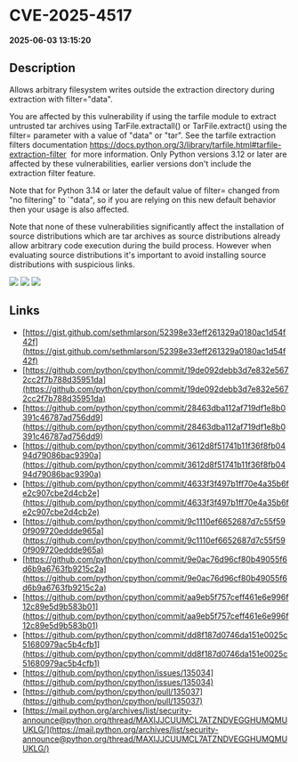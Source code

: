 # CVE-2025-4517

**2025-06-03 13:15:20**

## Description
Allows arbitrary filesystem writes outside the extraction directory during extraction with filter="data".


You are affected by this vulnerability if using the tarfile module to extract untrusted tar archives using TarFile.extractall() or TarFile.extract() using the filter= parameter with a value of "data" or "tar". See the tarfile  extraction filters documentation https://docs.python.org/3/library/tarfile.html#tarfile-extraction-filter  for more information. Only Python versions 3.12 or later are affected by these vulnerabilities, earlier versions don't include the extraction filter feature.

Note that for Python 3.14 or later the default value of filter= changed from "no filtering" to `"data", so if you are relying on this new default behavior then your usage is also affected.

Note that none of these vulnerabilities significantly affect the installation of source distributions which are tar archives as source distributions already allow arbitrary code execution during the build process. However when evaluating source distributions it's important to avoid installing source distributions with suspicious links.

![](https://img.shields.io/static/v1?label=Score&message=9.4&color=red)
![](https://img.shields.io/static/v1?label=Severity&message=CRITICAL&color=red)
![](https://img.shields.io/static/v1?label=CWE&message=Traversal&color=green)

## Links
- [https://gist.github.com/sethmlarson/52398e33eff261329a0180ac1d54f42f](https://gist.github.com/sethmlarson/52398e33eff261329a0180ac1d54f42f)
- [https://github.com/python/cpython/commit/19de092debb3d7e832e5672cc2f7b788d35951da](https://github.com/python/cpython/commit/19de092debb3d7e832e5672cc2f7b788d35951da)
- [https://github.com/python/cpython/commit/28463dba112af719df1e8b0391c46787ad756dd9](https://github.com/python/cpython/commit/28463dba112af719df1e8b0391c46787ad756dd9)
- [https://github.com/python/cpython/commit/3612d8f51741b11f36f8fb0494d79086bac9390a](https://github.com/python/cpython/commit/3612d8f51741b11f36f8fb0494d79086bac9390a)
- [https://github.com/python/cpython/commit/4633f3f497b1ff70e4a35b6fe2c907cbe2d4cb2e](https://github.com/python/cpython/commit/4633f3f497b1ff70e4a35b6fe2c907cbe2d4cb2e)
- [https://github.com/python/cpython/commit/9c1110ef6652687d7c55f590f909720eddde965a](https://github.com/python/cpython/commit/9c1110ef6652687d7c55f590f909720eddde965a)
- [https://github.com/python/cpython/commit/9e0ac76d96cf80b49055f6d6b9a6763fb9215c2a](https://github.com/python/cpython/commit/9e0ac76d96cf80b49055f6d6b9a6763fb9215c2a)
- [https://github.com/python/cpython/commit/aa9eb5f757ceff461e6e996f12c89e5d9b583b01](https://github.com/python/cpython/commit/aa9eb5f757ceff461e6e996f12c89e5d9b583b01)
- [https://github.com/python/cpython/commit/dd8f187d0746da151e0025c51680979ac5b4cfb1](https://github.com/python/cpython/commit/dd8f187d0746da151e0025c51680979ac5b4cfb1)
- [https://github.com/python/cpython/issues/135034](https://github.com/python/cpython/issues/135034)
- [https://github.com/python/cpython/pull/135037](https://github.com/python/cpython/pull/135037)
- [https://mail.python.org/archives/list/security-announce@python.org/thread/MAXIJJCUUMCL7ATZNDVEGGHUMQMUUKLG/](https://mail.python.org/archives/list/security-announce@python.org/thread/MAXIJJCUUMCL7ATZNDVEGGHUMQMUUKLG/)
